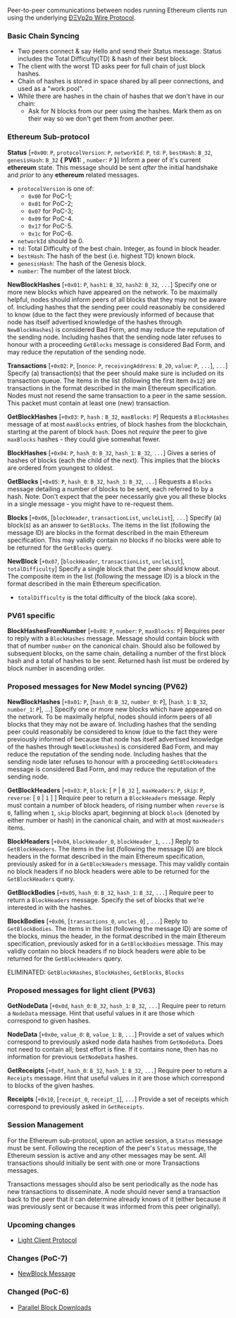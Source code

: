 Peer-to-peer communications between nodes running Ethereum clients run using the underlying [ÐΞVp2p Wire Protocol](https://github.com/ethereum/wiki/wiki/%C3%90%CE%9EVp2p-Wire-Protocol).

### Basic Chain Syncing
- Two peers connect & say Hello and send their Status message. Status includes the Total Difficulty(TD) & hash of their best block.
- The client with the worst TD asks peer for full chain of just block hashes.
- Chain of hashes is stored in space shared by all peer connections, and used as a "work pool".
- While there are hashes in the chain of hashes that we don't have in our chain:
  - Ask for N blocks from our peer using the hashes. Mark them as on their way so we don't get them from another peer.

### Ethereum Sub-protocol

**Status**
[`+0x00`: `P`, `protocolVersion`: `P`, `networkId`: `P`, `td`: `P`, `bestHash`: `B_32`, `genesisHash`: `B_32` **{ PV61:** , `number`: `P` **}**] Inform a peer of it's current **ethereum** state. This message should be sent _after_ the initial handshake and _prior_ to any **ethereum** related messages.
* `protocolVersion` is one of:
    * `0x00` for PoC-1;
    * `0x01` for PoC-2;
    * `0x07` for PoC-3;
    * `0x09` for PoC-4.
    * `0x17` for PoC-5.
    * `0x1c` for PoC-6.
* `networkId` should be 0.
* `td`: Total Difficulty of the best chain. Integer, as found in block header.
* `bestHash`: The hash of the best (i.e. highest TD) known block.
* `genesisHash`: The hash of the Genesis block.
* `number`: The number of the latest block.

**NewBlockHashes**
[`+0x01`: `P`, `hash1`: `B_32`, `hash2`: `B_32`, `...`] Specify one or more new blocks which have appeared on the network. To be maximally helpful, nodes should inform peers of all blocks that they may not be aware of. Including hashes that the sending peer could reasonably be considered to know (due to the fact they were previously informed of because that node has itself advertised knowledge of the hashes through `NewBlockHashes`) is considered Bad Form, and may reduce the reputation of the sending node. Including hashes that the sending node later refuses to honour with a proceeding `GetBlocks` message is considered Bad Form, and may reduce the reputation of the sending node.

**Transactions**
[`+0x02`: `P`, [`nonce`: `P`, `receivingAddress`: `B_20`, `value`: `P`, `...`], `...`] Specify (a) transaction(s) that the peer should make sure is included on its transaction queue. The items in the list (following the first item `0x12`) are transactions in the format described in the main Ethereum specification. Nodes must not resend the same transaction to a peer in the same session. This packet must contain at least one (new) transaction.

**GetBlockHashes**
[`+0x03`: `P`, `hash` : `B_32`, `maxBlocks`: `P`] Requests a `BlockHashes` message of at most `maxBlocks` entries, of block hashes from the blockchain, starting at the parent of block `hash`. Does not _require_ the peer to give `maxBlocks` hashes - they could give somewhat fewer.

**BlockHashes**
[`+0x04`: `P`, `hash_0`: `B_32`, `hash_1`: `B_32`, `...`] Gives a series of hashes of blocks (each the child of the next). This implies that the blocks are ordered from youngest to oldest.

**GetBlocks**
[`+0x05`: `P`, `hash_0`: `B_32`, `hash_1`: `B_32`, `...`] Requests a `Blocks` message detailing a number of blocks to be sent, each referred to by a hash. Note: Don't expect that the peer necessarily give you all these blocks in a single message - you might have to re-request them.

**Blocks**
[`+0x06`, [`blockHeader`, `transactionList`, `uncleList`], `...`] Specify (a) block(s) as an answer to `GetBlocks`. The items in the list (following the message ID) are blocks in the format described in the main Ethereum specification. This may validly contain no blocks if no blocks were able to be returned for the `GetBlocks` query.

**NewBlock**
[`+0x07`, [`blockHeader`, `transactionList`, `uncleList`], `totalDifficulty`] Specify a single block that the peer should know about. The composite item in the list (following the message ID) is a block in the format described in the main Ethereum specification.
- `totalDifficulty` is the total difficulty of the block (aka score).

### PV61 specific

**BlockHashesFromNumber**
[`+0x08`: `P`, `number`: `P`, `maxBlocks`: `P`]
Requires peer to reply with a `BlockHashes` message. Message should contain block with that of number `number` on the canonical chain. Should also be followed by subsequent blocks, on the same chain, detailing a number of the first block hash and a total of hashes to be sent. Returned hash list must be ordered by block number in ascending order.

### Proposed messages for New Model syncing (PV62)

**NewBlockHashes**
[`+0x01`: `P`, [`hash_0`: `B_32`, `number_0`: `P`], [`hash_1`: `B_32`, `number_1`: `P`], ...] Specify one or more new blocks which have appeared on the network. To be maximally helpful, nodes should inform peers of all blocks that they may not be aware of. Including hashes that the sending peer could reasonably be considered to know (due to the fact they were previously informed of because that node has itself advertised knowledge of the hashes through `NewBlockHashes`) is considered Bad Form, and may reduce the reputation of the sending node. Including hashes that the sending node later refuses to honour with a proceeding `GetBlockHeaders` message is considered Bad Form, and may reduce the reputation of the sending node.

**GetBlockHeaders**
[`+0x03`: `P`, `block`: [ `P` | `B_32` ], `maxHeaders`: `P`, `skip`: `P`, `reverse`: [ `0` | `1` ] ] Require peer to return a `BlockHeaders` message. Reply must contain a number of block headers, of rising number when `reverse` is `0`, falling when `1`, `skip` blocks apart, beginning at block `block` (denoted by either number or hash) in the canonical chain, and with at most `maxHeaders` items.

**BlockHeaders**
[`+0x04`, `blockHeader_0`, `blockHeader_1`, `...`] Reply to `GetBlockHeaders`. The items in the list (following the message ID) are block headers in the format described in the main Ethereum specification, previously asked for in a `GetBlockHeaders` message. This may validly contain no block headers if no block headers were able to be returned for the `GetBlockHeaders` query.

**GetBlockBodies**
[`+0x05`, `hash_0`: `B_32`, `hash_1`: `B_32`, `...`] Require peer to return a `BlockHeaders` message. Specify the set of blocks that we're interested in with the hashes.

**BlockBodies**
[`+0x06`, [`transactions_0`, `uncles_0`] , `...`] Reply to `GetBlockBodies`. The items in the list (following the message ID) are some of the blocks, minus the header, in the format described in the main Ethereum specification, previously asked for in a `GetBlockBodies` message. This may validly contain no block headers if no block headers were able to be returned for the `GetBlockHeaders` query.

ELIMINATED: `GetBlockHashes`, `BlockHashes`, `GetBlocks`, `Blocks`

### Proposed messages for light client (PV63)

**GetNodeData**
[`+0x0d`, `hash_0`: `B_32`, `hash_1`: `B_32`, `...`] Require peer to return a `NodeData` message. Hint that useful values in it are those which correspond to given hashes.

**NodeData**
[`+0x0e`, `value_0`: `B`, `value_1`: `B`, `...`] Provide a set of values which correspond to previously asked node data hashes from `GetNodeData`. Does not need to contain all; best effort is fine. If it contains none, then has no information for previous `GetNodeData` hashes.

**GetReceipts**
[`+0x0f`, `hash_0`: `B_32`, `hash_1`: `B_32`, `...`] Require peer to return a `Receipts` message. Hint that useful values in it are those which correspond to blocks of the given hashes.

**Receipts**
[`+0x10`, [`receipt_0`, `receipt_1`], `...`] Provide a set of receipts which correspond to previously asked in `GetReceipts`.

### Session Management

For the Ethereum sub-protocol, upon an active session, a `Status` message must be sent. Following the reception of the peer's `Status` message, the Ethereum session is active and any other messages may be sent. All transactions should initially be sent with one or more Transactions messages.

Transactions messages should also be sent periodically as the node has new transactions to disseminate. A node should never send a transaction back to the peer that it can determine already knows of it (either because it was previously sent or because it was informed from this peer originally).

### Upcoming changes
- [Light Client Protocol](https://github.com/ethereum/wiki/wiki/Light-client-protocol)

### Changes (PoC-7)
- [NewBlock Message](https://github.com/ethereum/wiki/wiki/NewBlock-Message)

### Changed (PoC-6)
- [Parallel Block Downloads](https://github.com/ethereum/wiki/wiki/Parallel-Block-Downloads)